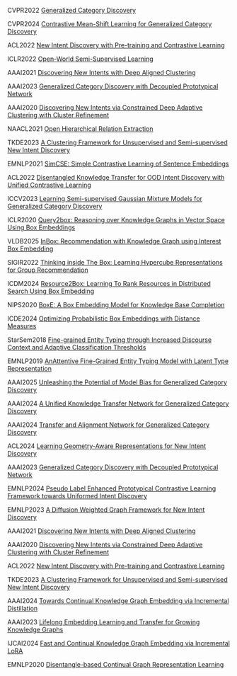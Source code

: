 CVPR2022 [Generalized Category Discovery](https://github.com/sgvaze/generalized-category-discovery)

CVPR2024 [Contrastive Mean-Shift Learning for Generalized Category Discovery](https://github.com/sua-choi/CMS)

ACL2022 [New Intent Discovery with Pre-training and Contrastive Learning](https://github.com/fanolabs/NID_ACLARR2022)

ICLR2022 [Open-World Semi-Supervised Learning](https://github.com/snap-stanford/orca)

AAAI2021 [Discovering New Intents with Deep Aligned Clustering](https://github.com/thuiar/DeepAligned-Clustering)

AAAI2023 [Generalized Category Discovery with Decoupled Prototypical Network](https://github.com/Lackel/DPN)

AAAI2020 [Discovering New Intents via Constrained Deep Adaptive Clustering with Cluster Refinement](https://github.com/thuiar/CDAC-plus)

NAACL2021 [Open Hierarchical Relation Extraction](https://github.com/thunlp/OHRE)

TKDE2023 [A Clustering Framework for Unsupervised and Semi-supervised New Intent Discovery](https://github.com/thuiar/TEXTOIR)

EMNLP2021 [SimCSE: Simple Contrastive Learning of Sentence Embeddings](https://github.com/princeton-nlp/SimCSE)

ACL2022 [Disentangled Knowledge Transfer for OOD Intent Discovery with Unified Contrastive Learning](https://github.com/myt517/DKT/blob/main)

ICCV2023  [Learning Semi-supervised Gaussian Mixture Models for Generalized Category Discovery](https://github.com/DTennant/GPC)

ICLR2020 [Query2box: Reasoning over Knowledge Graphs in Vector Space Using Box Embeddings](https://github.com/hyren/query2box)

VLDB2025 [InBox: Recommendation with Knowledge Graph using Interest Box Embedding](https://github.com/zjukg/InBox)

SIGIR2022 [Thinking inside The Box: Learning Hypercube Representations for Group Recommendation](https://github.com/jinglong0407/CubeRec)

ICDM2024 [Resource2Box: Learning To Rank Resources in Distributed Search Using Box Embedding](https://github.com/uergash1/Resource2Box)

NIPS2020 [BoxE: A Box Embedding Model for Knowledge Base Completion](https://github.com/ralphabb/BoxE)

ICDE2024 [Optimizing Probabilistic Box Embeddings with Distance Measures](https://github.com/LonMeLon/boxplus)

StarSem2018 [Fine-grained Entity Typing through Increased Discourse Context and Adaptive Classification Thresholds](https://github.com/sheng-z/figet)

EMNLP2019 [AnAttentive Fine-Grained Entity Typing Model with Latent Type Representation](https://github.com/limteng-rpi/fet)

AAAI2025 [Unleashing the Potential of Model Bias for Generalized Category Discovery](https://github.com/Lackel/SDC)

AAAI2024 [A Unified Knowledge Transfer Network for Generalized Category Discovery](https://github.com/yibai-shi/KTN)

AAAI2024 [Transfer and Alignment Network for Generalized Category Discovery](https://github.com/Lackel/TAN)

ACL2024 [Learning Geometry-Aware Representations for New Intent Discovery](https://github.com/zjutangk/GeoID)

AAAI2023 [Generalized Category Discovery with Decoupled Prototypical Network](https://github.com/Lackel/DPN)

EMNLP2024 [Pseudo Label Enhanced Prototypical Contrastive Learning Framework towards Uniformed Intent Discovery](https://github.com/dymanne123/PLPCL)

EMNLP2023 [A Diffusion Weighted Graph Framework for New Intent Discovery](https://github.com/yibai-shi/DWGF)

AAAI2021 [Discovering New Intents with Deep Aligned Clustering](https://github.com/thuiar/DeepAligned-Clustering)

AAAI2020 [Discovering New Intents via Constrained Deep Adaptive Clustering with Cluster Refinement](https://github.com/thuiar/CDAC-plus)

ACL2022 [New Intent Discovery with Pre-training and Contrastive Learning](https://github.com/fanolabs/NID_ACLARR2022)

TKDE2023 [A Clustering Framework for Unsupervised and Semi-supervised New Intent Discovery](https://github.com/thuiar/TEXTOIR)

AAAI2024 [Towards Continual Knowledge Graph Embedding via Incremental Distillation](https://github.com/seukgcode/IncDE)

AAAI2023 [Lifelong Embedding Learning and Transfer for Growing Knowledge Graphs](https://github.com/nju-websoft/LKGE)

IJCAI2024 [Fast and Continual Knowledge Graph Embedding via Incremental LoRA](https://github.com/seukgcode/FastKGE)

EMNLP2020 [Disentangle-based Continual Graph Representation Learning](https://github.com/KXY-PUBLIC/DiCGRL)
